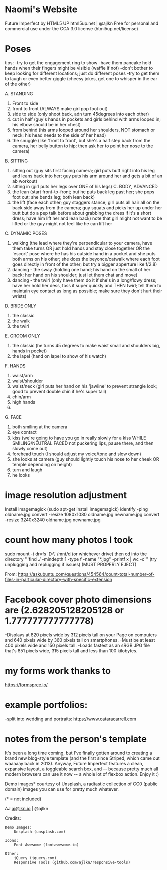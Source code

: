 # Naomi's Website

Future Imperfect by HTML5 UP
html5up.net | @ajlkn
Free for personal and commercial use under the CCA 3.0 license (html5up.net/license)

# Poses
tips:
-try to get the engagement ring to show
-have them pancake hold hands when their fingers might be visible (waffle if not)
-don't bother to keep looking for different locations; just do different poses
-try to get them to laugh or even better giggle (cheesy jokes, get one to whisper in the ear of the other)

A. STANDING
1. Front to side
2. front to front (ALWAYS make girl pop foot out)
3. side to side (only shoot back, adn turn 45degrees into each other)
4. cut in half (guy's hands in pockets and girls behind with arms looped in; his elbow should be in her chest)
5. from behind (his arms looped around her shoulders, NOT stomach or neck; his head needs to the side of her head)
6. the snuggle (like 'front to front', but she's a half step back from the camera, her belly button to hip; then ask her to point her nose to the camera)

B. SITTING
1. sitting out (guy sits first facing camera; girl puts butt right into his leg and leans back into her; guy puts his arm around her and gets a bit of an ab workout)
2. sitting in (girl puts her legs over ONE of his legs)
C. BODY, ADVANCED
1. the lean (start front-to-front; but he puts back leg past her; she pops foot out; she bends leg; both lean back)
2. the lift (face each other; guy staggers stance; girl puts all hair all on the back side away from the camera; guy squats and picks her up under her butt but do a pep talk before about grabbing the dress if it's a short dress; have him lift her and lean back) note that girl might not want to be lifted or the guy might not feel like he can lift her

C. DYNAMIC POSES
1. walking (the lead where they're perpendicular to your camera, have them take turns OR just hold hands and stay close together OR the 'escort' pose where he has his outside hand in a pocket and she puts both arms on his other; she does the beyonce/catwalk where each foot goes directly in front of the other; but try a bigger apperture like f/2.8)
2. dancing - the sway (holding one hand; his hand on the small of her back; her hand on his shoulder; just let them chat and move)
3. dancing - the twirl (only have them do it if she's in a long/flowy dress; have her hold her dess, toss it super quickly and THEN twirl; tell them to  maintain eye contact as long as possible; make sure they don't hurt their wrists)

D. BRIDE ONLY
1. the classic
2. the walk
3. the twirl

E. GROOM ONLY
1. the classic (he turns 45 degrees to make waist small and shoulders big, hands in pocket)
2. the lapel (hand on lapel to show of his watch)

F. HANDS
1. waist/arm
2. waist/shoulder
3. waist/neck (girl puts her hand on his 'jawline' to prevent strangle look; good to prevent double chin if he's super tall)
4. chin/arm
5. high hands
6.

G. FACE
1. both smiling at the camera
2. eye contact
3. kiss (we're going to have you go in really slowly for a kiss WHILE SMILING/NEUTRAL FACED not puckering lips, pause there, and then slowly come out)
4. forehead touch (I should adjust my voice/tone and slow down)
5. she looks at camera (guy should lightly touch his nose to her cheek OR temple depending on height)
6. turn and laugh
7. he looks

# image resolution adjustment

Install imagemagick (sudo apt-get install imagemagick)
identify -ping oldname.jpg
convert -resize 1080x1080 oldname.jpg newname.jpg
convert -resize 3240x3240 oldname.jpg newname.jpg

# count how many photos I took

sudo mount -t drvfs 'D:\\' /mnt/d (or whichever drive)
then cd into the directory
'''find ./ -mindepth 1 -type f -name "\*.jpg" -printf x | wc -c'''
(try unplugging and replugging if issues)
(MUST PROPERLY EJECT)

From: <https://askubuntu.com/questions/454564/count-total-number-of-files-in-particular-directory-with-specific-extension>

# Facebook cover photo dimensions are (2.628205128205128 or 1.777777777777778)

\-Displays at 820 pixels wide by 312 pixels tall on your Page on computers and 640 pixels wide by 360 pixels tall on smartphones.
\-Must be at least 400 pixels wide and 150 pixels tall.
\-Loads fastest as an sRGB JPG file that's 851 pixels wide, 315 pixels tall and less than 100 kilobytes.

# my forms work thanks to

<https://formspree.io/>

# example portfolios:
-split into wedding and portraits: https://www.cataracarrell.com


# notes from the person's template

It's been a long time coming, but I've finally gotten around to creating a brand new
blog-style template (and the first since Striped, which came out waaaaay back in 2013).
Anyway, Future Imperfect features a clean, expansive layout, a toggleable search box,
and -- because pretty much all modern browsers can use it now -- a whole lot of flexbox
action. Enjoy it :)

Demo images\* courtesy of Unsplash, a radtastic collection of CC0 (public domain) images
you can use for pretty much whatever.

(\* = not included)

AJ
aj@lkn.io | @ajlkn

Credits:

    Demo Images:
    	Unsplash (unsplash.com)

    Icons:
    	Font Awesome (fontawesome.io)

    Other:
    	jQuery (jquery.com)
    	Responsive Tools (github.com/ajlkn/responsive-tools)
